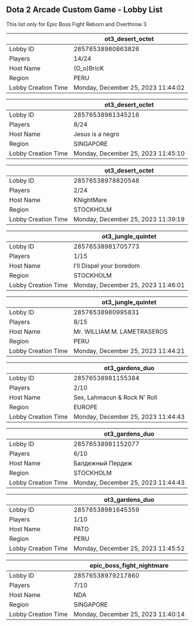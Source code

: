 ## Dota 2 Arcade Custom Game - Lobby List

This list only for Epic Boss Fight Reborn and Overthrow 3

|  | ot3_desert_octet |
| ------ | ------ |
| Lobby ID | 28576538980863826 |
| Players | 14/24 |
| Host Name | (O_o)BricK |
| Region | PERU |
| Lobby Creation Time | Monday, December 25, 2023 11:44:02 |


|  | ot3_desert_octet |
| ------ | ------ |
| Lobby ID | 28576538981345216 |
| Players | 8/24 |
| Host Name | Jesus is a negro |
| Region | SINGAPORE |
| Lobby Creation Time | Monday, December 25, 2023 11:45:10 |


|  | ot3_desert_octet |
| ------ | ------ |
| Lobby ID | 28576538978820548 |
| Players | 2/24 |
| Host Name | KNightMare |
| Region | STOCKHOLM |
| Lobby Creation Time | Monday, December 25, 2023 11:39:19 |


|  | ot3_jungle_quintet |
| ------ | ------ |
| Lobby ID | 28576538981705773 |
| Players | 1/15 |
| Host Name | I'll Dispel your boredom |
| Region | STOCKHOLM |
| Lobby Creation Time | Monday, December 25, 2023 11:46:01 |


|  | ot3_jungle_quintet |
| ------ | ------ |
| Lobby ID | 28576538980995831 |
| Players | 8/15 |
| Host Name | Mr. WILLIAM M. LAMETRASEROS |
| Region | PERU |
| Lobby Creation Time | Monday, December 25, 2023 11:44:21 |


|  | ot3_gardens_duo |
| ------ | ------ |
| Lobby ID | 28576538981155384 |
| Players | 2/10 |
| Host Name | Sex, Lahmacun & Rock N' Roll |
| Region | EUROPE |
| Lobby Creation Time | Monday, December 25, 2023 11:44:43 |


|  | ot3_gardens_duo |
| ------ | ------ |
| Lobby ID | 28576538981152077 |
| Players | 6/10 |
| Host Name | Балдежный Пердеж |
| Region | STOCKHOLM |
| Lobby Creation Time | Monday, December 25, 2023 11:44:43 |


|  | ot3_gardens_duo |
| ------ | ------ |
| Lobby ID | 28576538981645359 |
| Players | 1/10 |
| Host Name | PATO |
| Region | PERU |
| Lobby Creation Time | Monday, December 25, 2023 11:45:52 |


|  | epic_boss_fight_nightmare |
| ------ | ------ |
| Lobby ID | 28576538979217860 |
| Players | 7/10 |
| Host Name | NDA |
| Region | SINGAPORE |
| Lobby Creation Time | Monday, December 25, 2023 11:40:14 |



